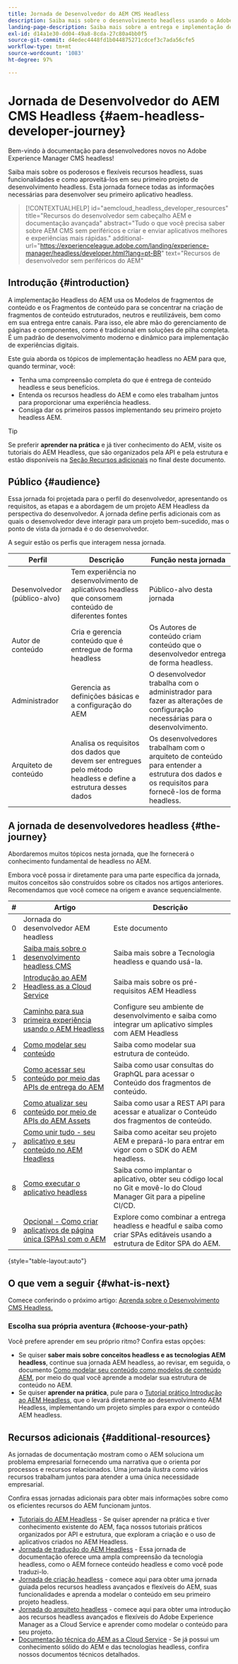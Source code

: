 ```yaml
---
title: Jornada de Desenvolvedor do AEM CMS Headless
description: Saiba mais sobre o desenvolvimento headless usando o Adobe Experience Manager (AEM) como um CMS Headless. Saiba como usar recursos como Modelos de conteúdo, Fragmentos de conteúdo e uma API GraphQL para potencializar a entrega de conteúdo headless.
landing-page-description: Saiba mais sobre a entrega e implementação de conteúdo headless. Saiba mais sobre como desenvolver sua estratégia dentro do seu negócio.
exl-id: d14a1e30-dd04-49a8-8cda-27c80a4bb0f5
source-git-commit: d4edec4448fd1b044875271cdcef3c7ada56cfe5
workflow-type: tm+mt
source-wordcount: '1083'
ht-degree: 97%

---
```


# Jornada de Desenvolvedor do AEM CMS Headless {#aem-headless-developer-journey}

Bem-vindo à documentação para desenvolvedores novos no Adobe Experience Manager CMS headless!

Saiba mais sobre os poderosos e flexíveis recursos headless, suas funcionalidades e como aproveitá-los em seu primeiro projeto de desenvolvimento headless. Esta jornada fornece todas as informações necessárias para desenvolver seu primeiro aplicativo headless.

>[!CONTEXTUALHELP]
>id="aemcloud_headless_developer_resources"
>title="Recursos do desenvolvedor sem cabeçalho AEM e documentação avançada"
>abstract="Tudo o que você precisa saber sobre AEM CMS sem periféricos e criar e enviar aplicativos melhores e experiências mais rápidas."
>additional-url="https://experienceleague.adobe.com/landing/experience-manager/headless/developer.html?lang=pt-BR" text="Recursos de desenvolvedor sem periféricos do AEM"

## Introdução {#introduction}

A implementação Headless do AEM usa os Modelos de fragmentos de conteúdo e os Fragmentos de conteúdo para se concentrar na criação de fragmentos de conteúdo estruturados, neutros e reutilizáveis, bem como em sua entrega entre canais. Para isso, ele abre mão do gerenciamento de páginas e componentes, como é tradicional em soluções de pilha completa. É um padrão de desenvolvimento moderno e dinâmico para implementação de experiências digitais.

Este guia aborda os tópicos de implementação headless no AEM para que, quando terminar, você:

* Tenha uma compreensão completa do que é entrega de conteúdo headless e seus benefícios.
* Entenda os recursos headless do AEM e como eles trabalham juntos para proporcionar uma experiência headless.
* Consiga dar os primeiros passos implementando seu primeiro projeto headless AEM.

>[!TIP]
>
> Se preferir **aprender na prática** e já tiver conhecimento do AEM, visite os tutoriais do AEM Headless, que são organizados pela API e pela estrutura e estão disponíveis na [Seção Recursos adicionais](#additional-resources) no final deste documento.

## Público {#audience}

Essa jornada foi projetada para o perfil do desenvolvedor, apresentando os requisitos, as etapas e a abordagem de um projeto AEM Headless da perspectiva do desenvolvedor. A jornada define perfis adicionais com as quais o desenvolvedor deve interagir para um projeto bem-sucedido, mas o ponto de vista da jornada é o do desenvolvedor.

A seguir estão os perfis que interagem nessa jornada.

| Perfil | Descrição | Função nesta jornada |
|---|---|---|
| Desenvolvedor (público-alvo) | Tem experiência no desenvolvimento de aplicativos headless que consomem conteúdo de diferentes fontes | Público-alvo desta jornada |
| Autor de conteúdo | Cria e gerencia conteúdo que é entregue de forma headless | Os Autores de conteúdo criam conteúdo que o desenvolvedor entrega de forma headless. |
| Administrador | Gerencia as definições básicas e a configuração do AEM | O desenvolvedor trabalha com o administrador para fazer as alterações de configuração necessárias para o desenvolvimento. |
| Arquiteto de conteúdo | Analisa os requisitos dos dados que devem ser entregues pelo método headless e define a estrutura desses dados | Os desenvolvedores trabalham com o arquiteto de conteúdo para entender a estrutura dos dados e os requisitos para fornecê-los de forma headless. |

## A jornada de desenvolvedores headless {#the-journey}

Abordaremos muitos tópicos nesta jornada, que lhe fornecerá o conhecimento fundamental de headless no AEM.

Embora você possa ir diretamente para uma parte específica da jornada, muitos conceitos são construídos sobre os citados nos artigos anteriores. Recomendamos que você comece na origem e avance sequencialmente.

| # | Artigo | Descrição |
|---|---|---|
| 0 | Jornada do desenvolvedor AEM headless | Este documento |
| 1 | [Saiba mais sobre o desenvolvimento headless CMS](learn-about.md) | Saiba mais sobre a Tecnologia headless e quando usá-la. |
| 2 | [Introdução ao AEM Headless as a Cloud Service](getting-started.md) | Saiba mais sobre os pré-requisitos AEM Headless |
| 3 | [Caminho para sua primeira experiência usando o AEM Headless](path-to-first-experience.md) | Configure seu ambiente de desenvolvimento e saiba como integrar um aplicativo simples com AEM Headless |
| 4 | [Como modelar seu conteúdo](model-your-content.md) | Saiba como modelar sua estrutura de conteúdo. |
| 5 | [Como acessar seu conteúdo por meio das APIs de entrega do AEM](access-your-content.md) | Saiba como usar consultas do GraphQL para acessar o Conteúdo dos fragmentos de conteúdo. |
| 6 | [Como atualizar seu conteúdo por meio de APIs do AEM Assets](update-your-content.md) | Saiba como usar a REST API para acessar e atualizar o Conteúdo dos fragmentos de conteúdo. |
| 7 | [Como unir tudo - seu aplicativo e seu conteúdo no AEM Headless](put-it-all-together.md) | Saiba como aceitar seu projeto AEM e prepará-lo para entrar em vigor com o SDK do AEM headless. |
| 8 | [Como executar o aplicativo headless](go-live.md) | Saiba como implantar o aplicativo, obter seu código local no Git e movê-lo do Cloud Manager Git para a pipeline CI/CD. |
| 9 | [Opcional - Como criar aplicativos de página única (SPAs) com o AEM](create-spa.md) | Explore como combinar a entrega headless e headful e saiba como criar SPAs editáveis usando a estrutura de Editor SPA do AEM. |

{style="table-layout:auto"}

## O que vem a seguir {#what-is-next}

Comece conferindo o próximo artigo: [Aprenda sobre o Desenvolvimento CMS Headless.](learn-about.md)

### Escolha sua própria aventura {#choose-your-path}

Você prefere aprender em seu próprio ritmo? Confira estas opções:

* Se quiser **saber mais sobre conceitos headless e as tecnologias AEM headless**, continue sua jornada AEM headless, ao revisar, em seguida, o documento [Como modelar seu conteúdo como modelos de conteúdo AEM](model-your-content.md), por meio do qual você aprende a modelar sua estrutura de conteúdo no AEM.
* Se quiser **aprender na prática**, pule para o [Tutorial prático Introdução ao AEM Headless](https://experienceleague.adobe.com/docs/experience-manager-learn/getting-started-with-aem-headless/graphql/multi-step/overview.html?lang=pt-BR), que o levará diretamente ao desenvolvimento AEM Headless, implementando um projeto simples para expor o conteúdo AEM headless.

## Recursos adicionais {#additional-resources}

As jornadas de documentação mostram como o AEM soluciona um problema empresarial fornecendo uma narrativa que o orienta por processos e recursos relacionados. Uma jornada ilustra como vários recursos trabalham juntos para atender a uma única necessidade empresarial.

Confira essas jornadas adicionais para obter mais informações sobre como os eficientes recursos do AEM funcionam juntos.

* [Tutoriais do AEM Headless](https://experienceleague.adobe.com/docs/experience-manager-learn/getting-started-with-aem-headless/overview.html?lang=pt-BR) - Se quiser aprender na prática e tiver conhecimento existente do AEM, faça nossos tutoriais práticos organizados por API e estrutura, que exploram a criação e o uso de aplicativos criados no AEM Headless.
* [Jornada de tradução do AEM Headless](/help/journey-headless/translation/overview.md) - Essa jornada de documentação oferece uma ampla compreensão da tecnologia headless, como o AEM fornece conteúdo headless e como você pode traduzi-lo.
* [Jornada de criação headless](/help/journey-headless/author/overview.md) - comece aqui para obter uma jornada guiada pelos recursos headless avançados e flexíveis do AEM, suas funcionalidades e aprenda a modelar o conteúdo em seu primeiro projeto headless.
* [Jornada do arquiteto headless](/help/journey-headless/architect/overview.md) - comece aqui para obter uma introdução aos recursos headless avançados e flexíveis do Adobe Experience Manager as a Cloud Service e aprender como modelar o conteúdo para seu projeto.
* [Documentação técnica do AEM as a Cloud Service](https://experienceleague.adobe.com/docs/experience-manager-cloud-service.html?lang=pt-BR) - Se já possui um conhecimento sólido do AEM e das tecnologias headless, confira nossos documentos técnicos detalhados.
